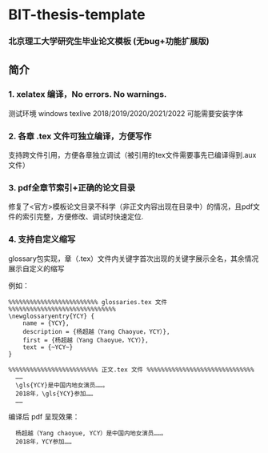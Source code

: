 # BIT-thesis-template
### 北京理工大学研究生毕业论文模板 (无bug+功能扩展版)


## 简介
### 1. xelatex 编译，No errors. No warnings.

测试环境 windows texlive 2018/2019/2020/2021/2022
可能需要安装字体

### 2. 各章 .tex 文件可独立编译，方便写作

支持跨文件引用，方便各章独立调试（被引用的tex文件需要事先已编译得到.aux文件）

### 3. pdf全章节索引+正确的论文目录

修复了<官方>模板论文目录不科学（非正文内容出现在目录中）的情况，且pdf文件的索引完整，方便修改、调试时快速定位.

### 4. 支持自定义缩写

glossary包实现，章（.tex）文件内关键字首次出现的关键字展示全名，其余情况展示自定义的缩写

例如：
```
%%%%%%%%%%%%%%%%%%%%%%%%% glossaries.tex 文件 %%%%%%%%%%%%%%%%%%%%%%%%%%%%%%
\newglossaryentry{YCY} {
    name = {YCY},
    description = {杨超越（Yang Chaoyue，YCY）},
    first = {杨超越（Yang Chaoyue，YCY）},
    text = {~YCY~} 
}

%%%%%%%%%%%%%%%%%%%%%%%%% 正文.tex 文件 %%%%%%%%%%%%%%%%%%%%%%%%%%%%%%
  ……
  \gls{YCY}是中国内地女演员……。
  2018年，\gls{YCY}参加……
  ……
```

编译后 pdf 呈现效果：
```
  杨超越（Yang chaoyue, YCY）是中国内地女演员……。
  2018年，YCY参加……
```


